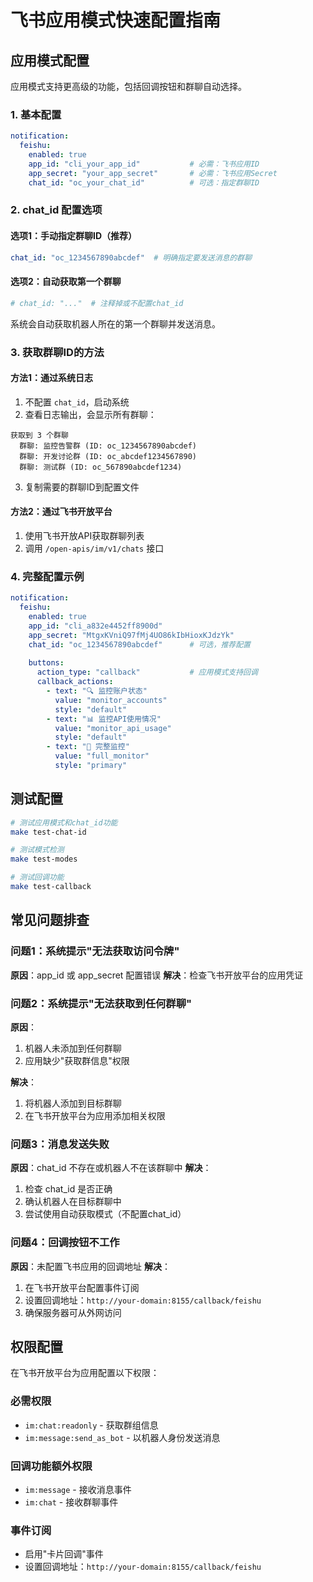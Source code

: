 # 飞书应用模式快速配置指南

## 应用模式配置

应用模式支持更高级的功能，包括回调按钮和群聊自动选择。

### 1. 基本配置

```yaml
notification:
  feishu:
    enabled: true
    app_id: "cli_your_app_id"           # 必需：飞书应用ID
    app_secret: "your_app_secret"       # 必需：飞书应用Secret
    chat_id: "oc_your_chat_id"          # 可选：指定群聊ID
```

### 2. chat_id 配置选项

#### 选项1：手动指定群聊ID（推荐）
```yaml
chat_id: "oc_1234567890abcdef"  # 明确指定要发送消息的群聊
```

#### 选项2：自动获取第一个群聊
```yaml
# chat_id: "..."  # 注释掉或不配置chat_id
```
系统会自动获取机器人所在的第一个群聊并发送消息。

### 3. 获取群聊ID的方法

#### 方法1：通过系统日志
1. 不配置 `chat_id`，启动系统
2. 查看日志输出，会显示所有群聊：
```
获取到 3 个群聊
  群聊: 监控告警群 (ID: oc_1234567890abcdef)
  群聊: 开发讨论群 (ID: oc_abcdef1234567890)
  群聊: 测试群 (ID: oc_567890abcdef1234)
```
3. 复制需要的群聊ID到配置文件

#### 方法2：通过飞书开放平台
1. 使用飞书开放API获取群聊列表
2. 调用 `/open-apis/im/v1/chats` 接口

### 4. 完整配置示例

```yaml
notification:
  feishu:
    enabled: true
    app_id: "cli_a832e4452ff8900d"
    app_secret: "MtgxKVniQ97fMj4UO86kIbHioxKJdzYk"
    chat_id: "oc_1234567890abcdef"      # 可选，推荐配置
    
    buttons:
      action_type: "callback"           # 应用模式支持回调
      callback_actions:
        - text: "🔍 监控账户状态"
          value: "monitor_accounts"
          style: "default"
        - text: "📊 监控API使用情况"
          value: "monitor_api_usage"
          style: "default"
        - text: "🚀 完整监控"
          value: "full_monitor"
          style: "primary"
```

## 测试配置

```bash
# 测试应用模式和chat_id功能
make test-chat-id

# 测试模式检测
make test-modes

# 测试回调功能
make test-callback
```

## 常见问题排查

### 问题1：系统提示"无法获取访问令牌"
**原因**：app_id 或 app_secret 配置错误
**解决**：检查飞书开放平台的应用凭证

### 问题2：系统提示"无法获取到任何群聊"
**原因**：
1. 机器人未添加到任何群聊
2. 应用缺少"获取群信息"权限

**解决**：
1. 将机器人添加到目标群聊
2. 在飞书开放平台为应用添加相关权限

### 问题3：消息发送失败
**原因**：chat_id 不存在或机器人不在该群聊中
**解决**：
1. 检查 chat_id 是否正确
2. 确认机器人在目标群聊中
3. 尝试使用自动获取模式（不配置chat_id）

### 问题4：回调按钮不工作
**原因**：未配置飞书应用的回调地址
**解决**：
1. 在飞书开放平台配置事件订阅
2. 设置回调地址：`http://your-domain:8155/callback/feishu`
3. 确保服务器可从外网访问

## 权限配置

在飞书开放平台为应用配置以下权限：

### 必需权限
- `im:chat:readonly` - 获取群组信息
- `im:message:send_as_bot` - 以机器人身份发送消息

### 回调功能额外权限
- `im:message` - 接收消息事件
- `im:chat` - 接收群聊事件

### 事件订阅
- 启用"卡片回调"事件
- 设置回调地址：`http://your-domain:8155/callback/feishu`